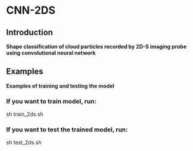 # CNN-2DS
## Introduction
__Shape classification of cloud particles recorded by 2D-S imaging probe using convolutional neural network__<br />

## Examples
__Examples of training and testing the model__<br />
### If you want to train model, run:<br />
sh train_2ds.sh<br />

### If you want to test the trained model, run:<br />
sh test_2ds.sh
